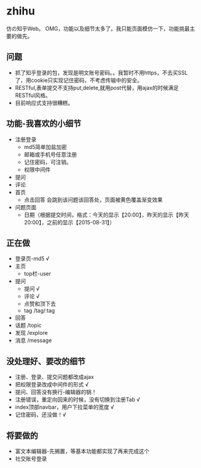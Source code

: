 # zhihu
仿の知乎Web。
OMG，功能以及细节太多了。我只能页面模仿一下，功能挑最主要的做先。

## 问题
* 抓了知乎登录的包，发现是明文账号密码。。我暂时不用https，不去买SSL了，用cookie只实现记住密码，不考虑传输中的安全。
* RESTful,表单提交不支持put,delete,就用post代替，用ajax的时候满足RESTful风格。
* 目前响应式支持很糟糕。

## 功能-我喜欢的小细节
* 注册登录
    * md5简单加盐加密
    * 邮箱或手机号任意注册
    * 记住密码，可注销。
    * 权限中间件
* 提问
* 评论
* 首页
    * 点击回答 会跳到该问题该回答处，页面被黄色覆盖渐变效果
* 问题页面
    * 日期（根据提交时间，格式：今天的显示【20:00】，昨天的显示【昨天20:00】，之前的显示【2015-08-31】）


## 正在做
* 登录页-md5 √
* 主页
    * top栏-user
* 提问
    * 提问 √
    * 评论 √
    * 点赞和顶下去
    * tag /tag/:tag
* 回答
* 话题 /topic
* 发现 /explore
* 消息 /message


## 没处理好、要改的细节
* 注册、登录、提交问题都改成ajax
* 把权限登录改成中间件的形式 √
* 提问、回答没有换行-编辑器的锅！
* 注册错误，重定向回来的时候，没有切换到注册Tab √
* index顶部navbar，用户下拉菜单的宽度 √   
* 记住密码，还没做！√


## 将要做的
* 富文本编辑器-先搁置，等基本功能都实现了再来完成这个
* 社交账号登录